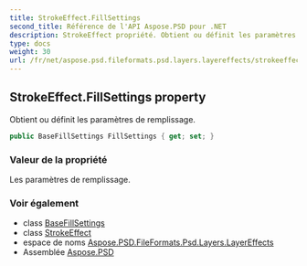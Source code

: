 ```yaml
---
title: StrokeEffect.FillSettings
second_title: Référence de l'API Aspose.PSD pour .NET
description: StrokeEffect propriété. Obtient ou définit les paramètres de remplissage.
type: docs
weight: 30
url: /fr/net/aspose.psd.fileformats.psd.layers.layereffects/strokeeffect/fillsettings/
---
```

## StrokeEffect.FillSettings property

Obtient ou définit les paramètres de remplissage.

```csharp
public BaseFillSettings FillSettings { get; set; }
```

### Valeur de la propriété

Les paramètres de remplissage.

### Voir également

* class [BaseFillSettings](../../../aspose.psd.fileformats.psd.layers.fillsettings/basefillsettings/)
* class [StrokeEffect](../)
* espace de noms [Aspose.PSD.FileFormats.Psd.Layers.LayerEffects](../../strokeeffect/)
* Assemblée [Aspose.PSD](../../../)


